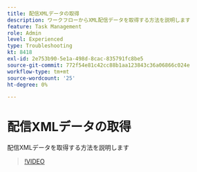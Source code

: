 ```yaml
---
title: 配信XMLデータの取得
description: ワークフローからXML配信データを取得する方法を説明します
feature: Task Management
role: Admin
level: Experienced
type: Troubleshooting
kt: 8418
exl-id: 2e753b90-5e1a-498d-8cac-835791fc8be5
source-git-commit: 772f54e81c42cc88b1aa123843c36a06866c024e
workflow-type: tm+mt
source-wordcount: '25'
ht-degree: 0%

---
```


# 配信XMLデータの取得

配信XMLデータを取得する方法を説明します

>[!VIDEO](https://video.tv.adobe.com/v/335949?quality=12)
